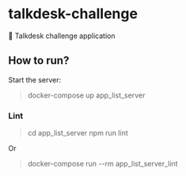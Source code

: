 # talkdesk-challenge
🛃 Talkdesk challenge application

## How to run?

Start the server:

> docker-compose up app_list_server

### Lint


> cd app_list_server
> npm run lint

Or

> docker-compose run --rm app_list_server_lint
